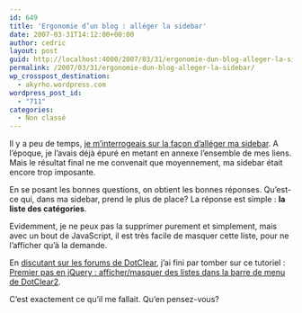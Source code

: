 ```yaml
---
id: 649
title: 'Ergonomie d’un blog : alléger la sidebar'
date: 2007-03-31T14:12:00+00:00
author: cedric
layout: post
guid: http://localhost:4000/2007/03/31/ergonomie-dun-blog-alleger-la-sidebar.html
permalink: /2007/03/31/ergonomie-dun-blog-alleger-la-sidebar/
wp_crosspost_destination:
  - akyrho.wordpress.com
wordpress_post_id:
  - "711"
categories:
  - Non classé
---
```

Il y a peu de temps, [je m’interrogeais sur la façon d’alléger ma sidebar](/blog/2007/01/13/Controle-de-sidebar-votre-blogroll-je-vous-prie). A l’époque, je l’avais déjà épuré en metant en annexe l’ensemble de mes liens. Mais le résultat final ne me convenait que moyennement, ma sidebar était encore trop imposante.

En se posant les bonnes questions, on obtient les bonnes réponses. Qu’est-ce qui, dans ma sidebar, prend le plus de place? La réponse est simple : **la liste des catégories**.

Evidemment, je ne peux pas la supprimer purement et simplement, mais avec un bout de JavaScript, il est très facile de masquer cette liste, pour ne l’afficher qu’à la demande.

En [discutant sur les forums de DotClear](http://www.dotclear.net/forum/viewtopic.php?pid=155816), j’ai fini par tomber sur ce tutoriel : [Premier pas en jQuery : afficher/masquer des listes dans la barre de menu de DotClear2](http://www.pyeb.net/post/2007/01/15/Premier-pas-en-jsquery-afficher/masquer-des-listes-dans-la-barre-de-menu-de-Dotclear-2).

C’est exactement ce qu’il me fallait. Qu’en pensez-vous?